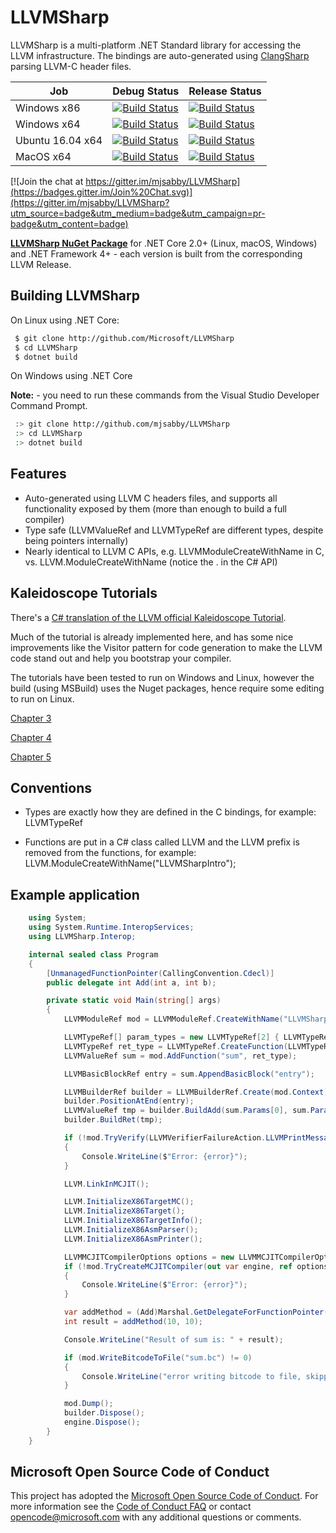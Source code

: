 # LLVMSharp

LLVMSharp is a multi-platform .NET Standard library for accessing the LLVM infrastructure. The bindings are auto-generated using [ClangSharp](http://www.clangsharp.org) parsing LLVM-C header files.

| Job | Debug Status | Release Status |
| --- | ------------ | -------------- |
| Windows x86 | [![Build Status](https://dev.azure.com/ms/LLVMSharp/_apis/build/status/microsoft.LLVMSharp?branchName=main&jobName=windows_debug_x86)](https://dev.azure.com/ms/LLVMSharp/_build/latest?definitionId=156&branchName=main) | [![Build Status](https://dev.azure.com/ms/LLVMSharp/_apis/build/status/microsoft.LLVMSharp?branchName=main&jobName=windows_release_x86)](https://dev.azure.com/ms/LLVMSharp/_build/latest?definitionId=156&branchName=main) |
| Windows x64 | [![Build Status](https://dev.azure.com/ms/LLVMSharp/_apis/build/status/microsoft.LLVMSharp?branchName=main&jobName=windows_debug_x64)](https://dev.azure.com/ms/LLVMSharp/_build/latest?definitionId=156&branchName=main) | [![Build Status](https://dev.azure.com/ms/LLVMSharp/_apis/build/status/microsoft.LLVMSharp?branchName=main&jobName=windows_release_x64)](https://dev.azure.com/ms/LLVMSharp/_build/latest?definitionId=156&branchName=main) |
| Ubuntu 16.04 x64 | [![Build Status](https://dev.azure.com/ms/LLVMSharp/_apis/build/status/microsoft.LLVMSharp?branchName=main&jobName=ubuntu_debug_x64)](https://dev.azure.com/ms/LLVMSharp/_build/latest?definitionId=156&branchName=main) | [![Build Status](https://dev.azure.com/ms/LLVMSharp/_apis/build/status/microsoft.LLVMSharp?branchName=main&jobName=ubuntu_release_x64)](https://dev.azure.com/ms/LLVMSharp/_build/latest?definitionId=156&branchName=main) |
| MacOS x64 | [![Build Status](https://dev.azure.com/ms/LLVMSharp/_apis/build/status/microsoft.LLVMSharp?branchName=main&jobName=macos_debug_x64)](https://dev.azure.com/ms/LLVMSharp/_build/latest?definitionId=156&branchName=main) | [![Build Status](https://dev.azure.com/ms/LLVMSharp/_apis/build/status/microsoft.LLVMSharp?branchName=main&jobName=macos_release_x64)](https://dev.azure.com/ms/LLVMSharp/_build/latest?definitionId=156&branchName=main) |

[![Join the chat at https://gitter.im/mjsabby/LLVMSharp](https://badges.gitter.im/Join%20Chat.svg)](https://gitter.im/mjsabby/LLVMSharp?utm_source=badge&utm_medium=badge&utm_campaign=pr-badge&utm_content=badge)

[**LLVMSharp NuGet Package**](http://www.nuget.org/packages/LLVMSharp) for .NET Core 2.0+ (Linux, macOS, Windows) and .NET Framework 4+ - each version is built from the corresponding LLVM Release.

## Building LLVMSharp

On Linux using .NET Core:

```bash
 $ git clone http://github.com/Microsoft/LLVMSharp
 $ cd LLVMSharp
 $ dotnet build
```

On Windows using .NET Core

**Note:** - you need to run these commands from the Visual Studio Developer Command Prompt.

```bash
 :> git clone http://github.com/mjsabby/LLVMSharp
 :> cd LLVMSharp
 :> dotnet build
```

## Features

 * Auto-generated using LLVM C headers files, and supports all functionality exposed by them (more than enough to build a full compiler)
 * Type safe (LLVMValueRef and LLVMTypeRef are different types, despite being pointers internally)
 * Nearly identical to LLVM C APIs, e.g. LLVMModuleCreateWithName in C, vs. LLVM.ModuleCreateWithName (notice the . in the C# API)

## Kaleidoscope Tutorials

There's a [C# translation of the LLVM official Kaleidoscope Tutorial](http://ice1000.org/llvm-cs/en/).

Much of the tutorial is already implemented here, and has some nice improvements like the Visitor pattern for code generation to make the LLVM code stand out and help you bootstrap your compiler.

The tutorials have been tested to run on Windows and Linux, however the build (using MSBuild) uses the Nuget packages, hence require some editing to run on Linux.

[Chapter 3](samples/KaleidoscopeTutorial/Chapter3)

[Chapter 4](samples/KaleidoscopeTutorial/Chapter4)

[Chapter 5](samples/KaleidoscopeTutorial/Chapter5)

## Conventions

* Types are exactly how they are defined in the C bindings, for example: LLVMTypeRef

* Functions are put in a C# class called LLVM and the LLVM prefix is removed from the functions, for example: LLVM.ModuleCreateWithName("LLVMSharpIntro");

## Example application

```csharp
    using System;
    using System.Runtime.InteropServices;
    using LLVMSharp.Interop;

    internal sealed class Program
    {
        [UnmanagedFunctionPointer(CallingConvention.Cdecl)]
        public delegate int Add(int a, int b);

        private static void Main(string[] args)
        {
            LLVMModuleRef mod = LLVMModuleRef.CreateWithName("LLVMSharpIntro");

            LLVMTypeRef[] param_types = new LLVMTypeRef[2] { LLVMTypeRef.Int32, LLVMTypeRef.Int32 };
            LLVMTypeRef ret_type = LLVMTypeRef.CreateFunction(LLVMTypeRef.Int32, param_types);
            LLVMValueRef sum = mod.AddFunction("sum", ret_type);

            LLVMBasicBlockRef entry = sum.AppendBasicBlock("entry");

            LLVMBuilderRef builder = LLVMBuilderRef.Create(mod.Context);
            builder.PositionAtEnd(entry);
            LLVMValueRef tmp = builder.BuildAdd(sum.Params[0], sum.Params[1], "tmp");
            builder.BuildRet(tmp);

            if (!mod.TryVerify(LLVMVerifierFailureAction.LLVMPrintMessageAction, out var error))
            {
                Console.WriteLine($"Error: {error}");
            }

            LLVM.LinkInMCJIT();

            LLVM.InitializeX86TargetMC();
            LLVM.InitializeX86Target();
            LLVM.InitializeX86TargetInfo();
            LLVM.InitializeX86AsmParser();
            LLVM.InitializeX86AsmPrinter();

            LLVMMCJITCompilerOptions options = new LLVMMCJITCompilerOptions { NoFramePointerElim = 1 };
            if (!mod.TryCreateMCJITCompiler(out var engine, ref options, out error))
            {
                Console.WriteLine($"Error: {error}");
            }

            var addMethod = (Add)Marshal.GetDelegateForFunctionPointer(engine.GetPointerToGlobal(sum), typeof(Add));
            int result = addMethod(10, 10);

            Console.WriteLine("Result of sum is: " + result);

            if (mod.WriteBitcodeToFile("sum.bc") != 0)
            {
                Console.WriteLine("error writing bitcode to file, skipping");
            }

            mod.Dump();
            builder.Dispose();
            engine.Dispose();
        }
    }
````

## Microsoft Open Source Code of Conduct

This project has adopted the [Microsoft Open Source Code of Conduct](https://opensource.microsoft.com/codeofconduct/). For more information see the [Code of Conduct FAQ](https://opensource.microsoft.com/codeofconduct/faq/) or contact [opencode@microsoft.com](mailto:opencode@microsoft.com) with any additional questions or comments.
